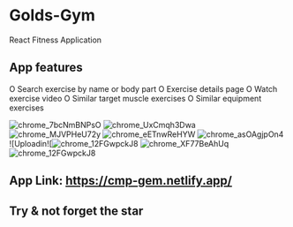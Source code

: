# Golds-Gym
React Fitness Application

## App features
  O Search exercise by name or body part
  O Exercise details page
  O Watch exercise video
  O Similar target muscle exercises
  O Similar equipment exercises
  
![chrome_7bcNmBNPsO](https://user-images.githubusercontent.com/76254195/191960709-ad2657da-ae3e-4534-aafb-7ccbafe6fc19.png)
![chrome_UxCmqh3Dwa](https://user-images.githubusercontent.com/76254195/191960726-7cd80c7c-6b7b-40b9-a821-342933b23265.png)
![chrome_MJVPHeU72y](https://user-images.githubusercontent.com/76254195/191960738-435c83c2-696b-4a5d-b214-f8bb703d273c.png)
![chrome_eETnwReHYW](https://user-images.githubusercontent.com/76254195/191960743-b54f5286-505a-41cc-b76c-d2a722bb3643.png)
![chrome_asOAgjpOn4](https://user-images.githubusercontent.com/76254195/191960750-e01f7aa1-3be1-41a5-8a61-23205f307f36.png)
![Uploadin![![chrome_12FGwpckJ8](https://user-images.githubusercontent.com/76254195/191960800-bd3c0432-5d75-4b34-af69-54801303f2b4.png)
![chrome_XF77BeAhUq](https://user-images.githubusercontent.com/76254195/191960776-1c008a67-bf98-4ce2-b343-87853cf4734e.png)
![chrome_12FGwpckJ8](https://user-images.githubusercontent.com/76254195/191960840-47e0dce6-b030-4124-9ca4-e4ae39f9fe52.png)

## App Link: https://cmp-gem.netlify.app/
## Try & not forget the star

